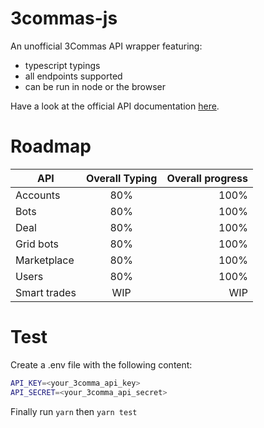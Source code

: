 # 3commas-js

An unofficial 3Commas API wrapper featuring:

- typescript typings
- all endpoints supported
- can be run in node or the browser

Have a look at the official API documentation [here](https://github.com/3commas-io/3commas-official-api-docs).

# Roadmap

| API          | Overall Typing | Overall progress |
| ------------ | :------------: | ---------------: |
| Accounts     |      80%       |             100% |
| Bots         |      80%       |             100% |
| Deal         |      80%       |             100% |
| Grid bots    |      80%       |             100% |
| Marketplace  |      80%       |             100% |
| Users        |      80%       |             100% |
| Smart trades |      WIP       |              WIP |

# Test

Create a .env file with the following content:

```bash
API_KEY=<your_3comma_api_key>
API_SECRET=<your_3comma_api_secret>
```

Finally run `yarn` then `yarn test`
